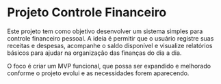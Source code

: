# Projeto Controle Financeiro

Este projeto tem como objetivo desenvolver um sistema simples para controle financeiro pessoal. A ideia é permitir que o usuário registre suas receitas e despesas, acompanhe o saldo disponível e visualize relatórios básicos para ajudar na organização das finanças do dia a dia.

O foco é criar um MVP funcional, que possa ser expandido e melhorado conforme o projeto evolui e as necessidades forem aparecendo.
